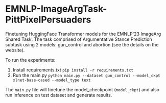 # EMNLP-ImageArgTask-PittPixelPersuaders

Finetuning HuggingFace Transformer models for the EMNLP'23 ImageArg Shared Task. 
The task comprised of Argumentative Stance Prediction subtask using 2 models: gun_control and abortion (see the details on the website).

To run the experiments:
1. Install requirements.txt
`pip install -r requirements.txt`
2. Run the main.py
`python main.py --dataset gun_control --model_ckpt xlnet-base-cased --model_type text`

The `main.py` file will finetune the model_checkpoint (`model_ckpt`) and also run inference on test dataset and generate results.
